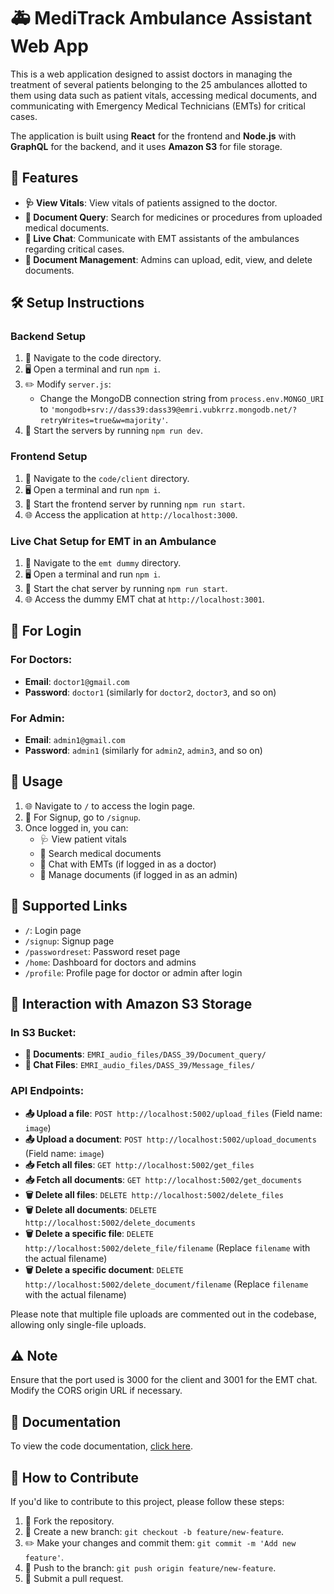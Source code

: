 # 🚑 MediTrack Ambulance Assistant Web App

This is a web application designed to assist doctors in managing the treatment of several patients belonging to the 25 ambulances allotted to them using data such as patient vitals, accessing medical documents, and communicating with Emergency Medical Technicians (EMTs) for critical cases.

The application is built using **React** for the frontend and **Node.js** with **GraphQL** for the backend, and it uses **Amazon S3** for file storage.

## 🌟 Features

- **🩺 View Vitals**: View vitals of patients assigned to the doctor.
- **📄 Document Query**: Search for medicines or procedures from uploaded medical documents.
- **💬 Live Chat**: Communicate with EMT assistants of the ambulances regarding critical cases.
- **📁 Document Management**: Admins can upload, edit, view, and delete documents.

## 🛠️ Setup Instructions

### Backend Setup

1. 📂 Navigate to the code directory.
2. 🖥️ Open a terminal and run `npm i`.
3. ✏️ Modify `server.js`:
   - Change the MongoDB connection string from `process.env.MONGO_URI` to `'mongodb+srv://dass39:dass39@emri.vubkrrz.mongodb.net/?retryWrites=true&w=majority'`.
4. 🚀 Start the servers by running `npm run dev`.

### Frontend Setup

1. 📂 Navigate to the `code/client` directory.
2. 🖥️ Open a terminal and run `npm i`.
3. 🚀 Start the frontend server by running `npm run start`.
4. 🌐 Access the application at `http://localhost:3000`.

### Live Chat Setup for EMT in an Ambulance

1. 📂 Navigate to the `emt dummy` directory.
2. 🖥️ Open a terminal and run `npm i`.
3. 🚀 Start the chat server by running `npm run start`.
4. 🌐 Access the dummy EMT chat at `http://localhost:3001`.

## 🔐 For Login

### For Doctors:
- **Email**: `doctor1@gmail.com`
- **Password**: `doctor1` (similarly for `doctor2`, `doctor3`, and so on)

### For Admin:
- **Email**: `admin1@gmail.com`
- **Password**: `admin1` (similarly for `admin2`, `admin3`, and so on)

## 🚀 Usage

1. 🌐 Navigate to `/` to access the login page.
2. 📝 For Signup, go to `/signup`.
3. Once logged in, you can:
   - 🩺 View patient vitals
   - 📄 Search medical documents
   - 💬 Chat with EMTs (if logged in as a doctor)
   - 📁 Manage documents (if logged in as an admin)

## 🔗 Supported Links

- `/`: Login page
- `/signup`: Signup page
- `/passwordreset`: Password reset page
- `/home`: Dashboard for doctors and admins
- `/profile`: Profile page for doctor or admin after login

## 📂 Interaction with Amazon S3 Storage

### In S3 Bucket:
- **📄 Documents**: `EMRI_audio_files/DASS_39/Document_query/`
- **💬 Chat Files**: `EMRI_audio_files/DASS_39/Message_files/`

### API Endpoints:

- **📤 Upload a file**: `POST http://localhost:5002/upload_files` (Field name: `image`)
- **📤 Upload a document**: `POST http://localhost:5002/upload_documents` (Field name: `image`)
- **📥 Fetch all files**: `GET http://localhost:5002/get_files`
- **📥 Fetch all documents**: `GET http://localhost:5002/get_documents`
- **🗑️ Delete all files**: `DELETE http://localhost:5002/delete_files`
- **🗑️ Delete all documents**: `DELETE http://localhost:5002/delete_documents`
- **🗑️ Delete a specific file**: `DELETE http://localhost:5002/delete_file/filename` (Replace `filename` with the actual filename)
- **🗑️ Delete a specific document**: `DELETE http://localhost:5002/delete_document/filename` (Replace `filename` with the actual filename)

Please note that multiple file uploads are commented out in the codebase, allowing only single-file uploads.

## ⚠️ Note

Ensure that the port used is 3000 for the client and 3001 for the EMT chat. Modify the CORS origin URL if necessary.

## 📄 Documentation

To view the code documentation, [click here](#).

## 🤝 How to Contribute

If you'd like to contribute to this project, please follow these steps:

1. 🍴 Fork the repository.
2. 🌿 Create a new branch: `git checkout -b feature/new-feature`.
3. ✏️ Make your changes and commit them: `git commit -m 'Add new feature'`.
4. 🚀 Push to the branch: `git push origin feature/new-feature`.
5. 🔄 Submit a pull request.
